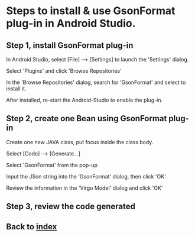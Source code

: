 # Steps to install & use GsonFormat plug-in in Android Studio.

## Step 1, install GsonFormat plug-in

In Android Studio, select [File] --> [Settings] to launch the 'Settings' dialog.

Select 'Plugins' and click 'Browse Repositories'

In the 'Browse Repositories' dialog, search for 'GsonFormat' and select to install it.

After installed, re-start the Android-Studio to enable the plug-in.

## Step 2, create one Bean using GsonFormat plug-in

Create one new JAVA class, put focus inside the class body.

Select [Code] --> [Generate...]

Select 'GsonFormat' from the pop-up

Input the JSon string into the 'GsonFormat' dialog, then click 'OK'

Review the information in the 'Virgo Model' dialog and click 'OK'

## Step 3, review the code generated


## Back to [index](./index.md)
